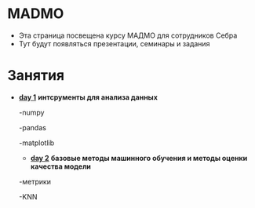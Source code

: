 # MADMO
* Эта страница посвещена курсу МАДМО для сотрудников Себра
* Тут будут появляться презентации, семинары и задания 
# Занятия 
- [__day 1__](./день%20первый) __интсрументы для анализа данных__
  
  -numpy
  
  -pandas
  
  -matplotlib
  - [__day 2__](./день%20второй) __базовые методы машинного обучения и методы оценки качества модели__
  
  -метрики
  
  -KNN
  

